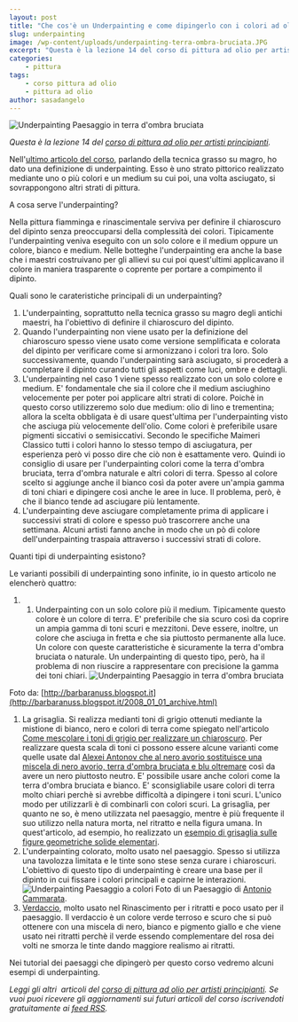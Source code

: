 ```yaml
---
layout: post
title: "Che cos'è un Underpainting e come dipingerlo con i colori ad olio"
slug: underpainting
image: /wp-content/uploads/underpainting-terra-ombra-bruciata.JPG
excerpt: "Questa è la lezione 14 del corso di pittura ad olio per artisti principianti. Nell&#039;ultimo articolo del corso, parlando della tecnica grasso su magro, ho"
categories:
    - pittura
tags:
    - corso pittura ad olio
    - pittura ad olio
author: sasadangelo
---
```


![Underpainting Paesaggio in terra d'ombra bruciata](https://www.disegnoepittura.it/wp-content/uploads/underpainting-terra-ombra-bruciata.JPG "Underpainting Paesaggio in terra d'ombra bruciata")

_Questa è la lezione 14 del [corso di pittura ad olio per artisti principianti](https://www.disegnoepittura.it/corso-pittura-olio-artisti-principianti-2/)._

Nell'[ultimo articolo del corso](https://www.disegnoepittura.it/tecnica-bagnato-bagnato-grasso-magro/), parlando della tecnica grasso su magro, ho dato una definizione di underpainting. Esso è uno strato pittorico realizzato mediante uno o più colori e un medium su cui poi, una volta asciugato, si sovrappongono altri strati di pittura.

A cosa serve l'underpainting?

Nella pittura fiamminga e rinascimentale serviva per definire il chiaroscuro del dipinto senza preoccuparsi della complessità dei colori. Tipicamente l'underpainting veniva eseguito con un solo colore e il medium oppure un colore, bianco e medium. Nelle botteghe l'underpainting era anche la base che i maestri costruivano per gli allievi su cui poi quest'ultimi applicavano il colore in maniera trasparente o coprente per portare a compimento il dipinto.

Quali sono le carateristiche principali di un underpainting?

1. L'underpainting, soprattutto nella tecnica grasso su magro degli antichi maestri, ha l'obiettivo di definire il chiaroscuro del dipinto.
2. Quando l'underpainting non viene usato per la definizione del chiaroscuro spesso viene usato come versione semplificata e colorata del dipinto per verificare come si armonizzano i colori tra loro. Solo successivamente, quando l'underpainting sarà asciugato, si procederà a completare il dipinto curando tutti gli aspetti come luci, ombre e dettagli.
3. L'underpainting nel caso 1 viene spesso realizzato con un solo colore e medium. E' fondamentale che sia il colore che il medium asciughino velocemente per poter poi applicare altri strati di colore. Poichè in questo corso utilizzeremo solo due medium: olio di lino e trementina; allora la scelta obbligata è di usare quest'ultima per l'underpainting visto che asciuga più velocemente dell'olio. Come colori è preferibile usare pigmenti siccativi o semisiccativi. Secondo le specifiche Maimeri Classico tutti i colori hanno lo stesso tempo di asciugatura, per esperienza però vi posso dire che ciò non è esattamente vero. Quindi io consiglio di usare per l'underpainting colori come la terra d'ombra bruciata, terra d'ombra naturale e altri colori di terra. Spesso al colore scelto si aggiunge anche il bianco così da poter avere un'ampia gamma di toni chiari e dipingere così anche le aree in luce. Il problema, però, è che il bianco tende ad asciugare più lentamente.
4. L'underpainting deve asciugare completamente prima di applicare i successivi strati di colore e spesso può trascorrere anche una settimana. Alcuni artisti fanno anche in modo che un pò di colore dell'underpainting traspaia attraverso i successivi strati di colore.

Quanti tipi di underpainting esistono?

Le varianti possibili di underpainting sono infinite, io in questo articolo ne elencherò quattro:

1. 1. Underpainting con un solo colore più il medium. Tipicamente questo colore è un colore di terra. E' preferibile che sia scuro così da coprire un ampia gamma di toni scuri e mezzitoni. Deve essere, inoltre, un colore che asciuga in fretta e che sia piuttosto permanente alla luce. Un colore con queste caratteristiche è sicuramente la terra d'ombra bruciata o naturale. Un underpainting di questo tipo, però, ha il problema di non riuscire a rappresentare con precisione la gamma dei toni chiari. ![Underpainting Paesaggio in terra d'ombra bruciata](https://www.disegnoepittura.it/wp-content/uploads/underpainting-terra-ombra-bruciata.JPG "Underpainting Paesaggio in terra d'ombra bruciata")

Foto da: [http://barbaranuss.blogspot.it](http://barbaranuss.blogspot.it/2008_01_01_archive.html)

1. La grisaglia. Si realizza medianti toni di grigio ottenuti mediante la mistione di bianco, nero e colori di terra come spiegato nell'articolo [Come mescolare i toni di grigio per realizzare un chiaroscuro](https://www.disegnoepittura.it/come-mescolare-colori-realizzare-chiaroscuro/). Per realizzare questa scala di toni ci possono essere alcune varianti come quelle usate dal [Alexei Antonov che al nero avorio sostituisce una miscela di nero avorio, terra d'ombra bruciata e blu oltremare](https://www.disegnoepittura.it/dipingere-rubens-vermeer-rembrandt-4/) così da avere un nero piuttosto neutro. E' possibile usare anche colori come la terra d'ombra bruciata e bianco. E' sconsigliabile usare colori di terra molto chiari perchè si avrebbe difficoltà a dipingere i toni scuri. L'unico modo per utilizzarli è di combinarli con colori scuri. La grisaglia, per quanto ne so, è meno utilizzata nel paesaggio, mentre è più frequente il suo utilizzo nella natura morta, nel ritratto e nella figura umana. In quest'articolo, ad esempio, ho realizzato un [esempio di grisaglia sulle figure geometriche solide elementari](https://www.disegnoepittura.it/corso-pittura-olio-artisti-principianti-chiaroscuro-forme-geometriche-base/).
2. L'underpainting colorato, molto usato nel paesaggio. Spesso si utilizza una tavolozza limitata e le tinte sono stese senza curare i chiaroscuri. L'obiettivo di questo tipo di underpainting è creare una base per il dipinto in cui fissare i colori principali e capirne le interazioni. ![Underpainting Paesaggio a colori](https://www.disegnoepittura.it/wp-content/uploads/underpainting-colori.jpg "Underpainting Paesaggio a colori") Foto di un Paesaggio di [Antonio Cammarata](https://www.dipinticammarata.it/).
3. [Verdaccio](https://en.wikipedia.org/wiki/Verdaccio), molto usato nel Rinascimento per i ritratti e poco usato per il paesaggio. Il verdaccio è un colore verde terroso e scuro che si può ottenere con una miscela di nero, bianco e pigmento giallo e che viene usato nei ritratti perchè il verde essendo complementare del rosa dei volti ne smorza le tinte dando maggiore realismo ai ritratti.

Nei tutorial dei paesaggi che dipingerò per questo corso vedremo alcuni esempi di underpainting.

_Leggi gli altri  articoli del [corso di pittura ad olio per artisti principianti](https://www.disegnoepittura.it/corso-pittura-olio-artisti-principianti-2/). Se vuoi puoi ricevere gli aggiornamenti sui futuri articoli del corso iscrivendoti gratuitamente ai [feed RSS](http://feeds2.feedburner.com/DisegnoPittura)._
